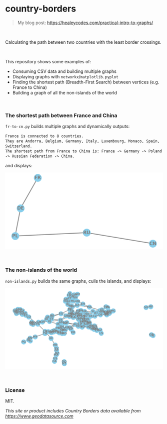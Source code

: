 # country-borders

> My blog post: https://healeycodes.com/practical-intro-to-graphs/

<br>

Calculating the path between two countries with the least border crossings.

<br>

This repository shows some examples of:

- Consuming CSV data and building multiple graphs
- Displaying graphs with `networkx`/`matplotlib.pyplot`
- Finding the shortest path (Breadth-First Search) between vertices (e.g. France to China)
- Building a graph of all the non-islands of the world

<br>

### The shortest path between France and China

`fr-to-cn.py` builds multiple graphs and dynamically outputs:

```
France is connected to 8 countries.
They are Andorra, Belgium, Germany, Italy, Luxembourg, Monaco, Spain, Switzerland.
The shortest path from France to China is: France -> Germany -> Poland -> Russian Federation -> China.
```

and displays:

![A line of nodes, FR-DE-PL-RU-CN](https://github.com/healeycodes/country-borders/blob/master/fr-to-cn.png)

<br>

### The non-islands of the world

`non-islands.py` builds the same graphs, culls the islands, and displays:

![A networked graph of all the non-islands](https://github.com/healeycodes/country-borders/blob/master/squished-non-islands.png)

<br>

### License

MIT.

_This site or product includes Country Borders data available from https://www.geodatasource.com_
